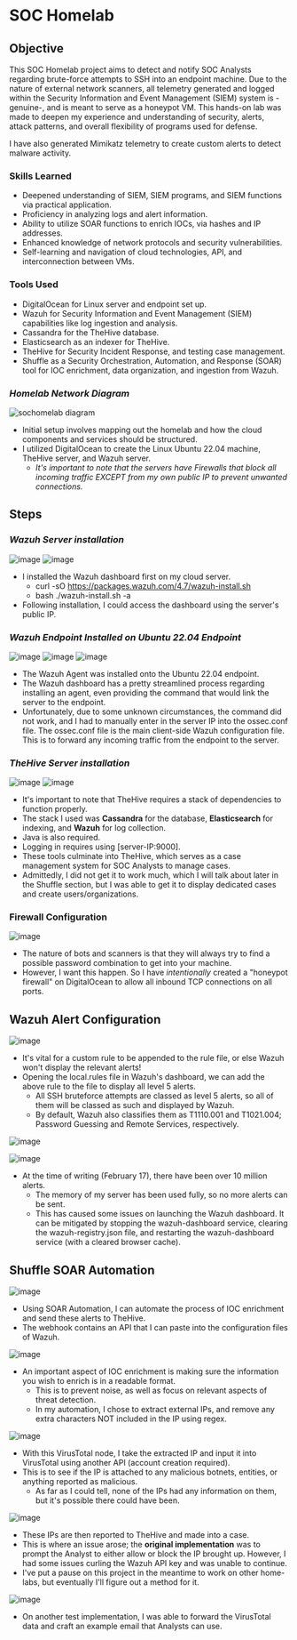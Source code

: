 # SOC Homelab
## Objective

This SOC Homelab project aims to detect and notify SOC Analysts regarding brute-force attempts to SSH into an endpoint machine. Due to the nature of external network scanners, all telemetry generated and logged within the Security Information and Event Management (SIEM) system is -genuine-, and is meant to serve as a honeypot VM. This hands-on lab was made to deepen my experience and understanding of security, alerts, attack patterns, and overall flexibility of programs used for defense.

I have also generated Mimikatz telemetry to create custom alerts to detect malware activity.

### Skills Learned

- Deepened understanding of SIEM, SIEM programs, and SIEM functions via practical application.
- Proficiency in analyzing logs and alert information.
- Ability to utilize SOAR functions to enrich IOCs, via hashes and IP addresses.
- Enhanced knowledge of network protocols and security vulnerabilities.
- Self-learning and navigation of cloud technologies, API, and interconnection between VMs.

### Tools Used

- DigitalOcean for Linux server and endpoint set up.
- Wazuh for Security Information and Event Management (SIEM) capabilities like log ingestion and analysis.
- Cassandra for the TheHive database.
- Elasticsearch as an indexer for TheHive.
- TheHive for Security Incident Response, and testing case management.
- Shuffle as a Security Orchestration, Automation, and Response (SOAR) tool for IOC enrichment, data organization, and ingestion from Wazuh.

### *Homelab Network Diagram*

![sochomelab diagram](https://github.com/user-attachments/assets/17a3e9a4-2c50-43f5-ae38-349a3f3095e5)

- Initial setup involves mapping out the homelab and how the cloud components and services should be structured.
- I utilized DigitalOcean to create the Linux Ubuntu 22.04 machine, TheHive server, and Wazuh server.
  - *It's important to note that the servers have Firewalls that block all incoming traffic EXCEPT from my own public IP to prevent unwanted connections.*

## Steps
### *Wazuh Server installation*

![image](https://github.com/user-attachments/assets/97a4e9e5-5fab-4ebc-9074-160b1920788e)
![image](https://github.com/user-attachments/assets/f8b216ee-a575-4103-b673-be56375b76b7)

- I installed the Wazuh dashboard first on my cloud server.
  - curl -sO https://packages.wazuh.com/4.7/wazuh-install.sh
  - bash ./wazuh-install.sh -a
- Following installation, I could access the dashboard using the server's public IP.

### *Wazuh Endpoint Installed on Ubuntu 22.04 Endpoint*

![image](https://github.com/user-attachments/assets/33d0e817-ff2c-4b30-a9ae-948c98c7d7d1)
![image](https://github.com/user-attachments/assets/0e2a4450-ef1c-4e35-9559-56a7144511ee)
![image](https://github.com/user-attachments/assets/853e6a9b-538a-4b46-b406-35c7d17dc6b7)

- The Wazuh Agent was installed onto the Ubuntu 22.04 endpoint.
- The Wazuh dashboard has a pretty streamlined process regarding installing an agent, even providing the command that would link the server to the endpoint.
- Unfortunately, due to some unknown circumstances, the command did not work, and I had to manually enter in the server IP into the ossec.conf file. The ossec.conf file is the main client-side Wazuh configuration file. This is to forward any incoming traffic from the endpoint to the server.

### *TheHive Server installation*

![image](https://github.com/user-attachments/assets/c71b31d1-9a9b-4879-92f7-01c48de56eb4)
![image](https://github.com/user-attachments/assets/caa7e337-e59f-4f81-9775-09cbf2da29f5)

- It's important to note that TheHive requires a stack of dependencies to function properly.
- The stack I used was **Cassandra** for the database, **Elasticsearch** for indexing, and **Wazuh** for log collection.
- Java is also required.
- Logging in requires using [server-IP:9000].
- These tools culminate into TheHive, which serves as a case management system for SOC Analysts to manage cases.
- Admittedly, I did not get it to work much, which I will talk about later in the Shuffle section, but I was able to get it to display dedicated cases and create users/organizations.

### Firewall Configuration

![image](https://github.com/user-attachments/assets/4ac20178-da02-4c97-a5fd-1c5089b7ef0b)

- The nature of bots and scanners is that they will always try to find a possible password combination to get into your machine.
- However, I want this happen. So I have _intentionally_ created a "honeypot firewall" on DigitalOcean to allow all inbound TCP connections on all ports.

## Wazuh Alert Configuration

![image](https://github.com/user-attachments/assets/cd87b64d-f719-4b05-adf9-4cbc03fd7588)

- It's vital for a custom rule to be appended to the rule file, or else Wazuh won't display the relevant alerts!
- Opening the local.rules file in Wazuh's dashboard, we can add the above rule to the file to display all level 5 alerts.
  - All SSH bruteforce attempts are classed as level 5 alerts, so all of them will be classed as such and displayed by Wazuh.
  - By default, Wazuh also classifies them as T1110.001 and T1021.004; Password Guessing and Remote Services, respectively.

![image](https://github.com/user-attachments/assets/c923881d-a8a9-4262-b259-579c482f0c2c)

![image](https://github.com/user-attachments/assets/d6db3210-8e9d-4ed4-bd05-c2dd301fdb18)

- At the time of writing (February 17), there have been over 10 million alerts.
  - The memory of my server has been used fully, so no more alerts can be sent.
  - This has caused some issues on launching the Wazuh dashboard. It can be mitigated by stopping the wazuh-dashboard service, clearing the wazuh-registry.json file, and restarting the wazuh-dashboard service (with a cleared browser cache).

## Shuffle SOAR Automation

![image](https://github.com/user-attachments/assets/ba30bb73-3258-48f2-9b02-675ea6261ed1)

- Using SOAR Automation, I can automate the process of IOC enrichment and send these alerts to TheHive.
- The webhook contains an API that I can paste into the configuration files of Wazuh.

![image](https://github.com/user-attachments/assets/381936ec-a12d-44e3-82f8-6a19b1a4d6e3)

- An important aspect of IOC enrichment is making sure the information you wish to enrich is in a readable format.
  - This is to prevent noise, as well as focus on relevant aspects of threat detection.
  - In my automation, I chose to extract external IPs, and remove any extra characters NOT included in the IP using regex.

![image](https://github.com/user-attachments/assets/c022bfba-11dc-47b2-98d3-1a0dd59cb7dc)

- With this VirusTotal node, I take the extracted IP and input it into VirusTotal using another API (account creation required).
- This is to see if the IP is attached to any malicious botnets, entities, or anything reported as malicious.
  - As far as I could tell, none of the IPs had any information on them, but it's possible there could have been.

![image](https://github.com/user-attachments/assets/a215fb54-e2ba-4884-bce2-ec0a5a8d09d3)

- These IPs are then reported to TheHive and made into a case.
- This is where an issue arose; the **original implementation** was to prompt the Analyst to either allow or block the IP brought up. However, I had some issues curling the Wazuh API key and was unable to continue.
- I've put a pause on this project in the meantime to work on other home-labs, but eventually I'll figure out a method for it.

![image](https://github.com/user-attachments/assets/066f7cd4-23c6-44c5-a3c7-2cdbe51acff4)

- On another test implementation, I was able to forward the VirusTotal data and craft an example email that Analysts can use.

